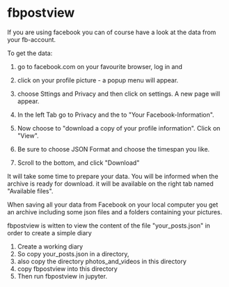 # fbpostview

If you are using facebook you can of course have a look at the data from your fb-account.

To get the data: 

1) go to facebook.com on your favourite browser, log in and
2) click on your profile picture - a popup menu will appear.
3) choose Sttings and Privacy and then click on settings. A new page will appear.
4) In the left Tab go to Privacy and the to "Your Facebook-Information".

5) Now choose to "download a copy of your profile information". Click on "View".
6) Be sure to choose JSON Format and choose the timespan you like. 
7) Scroll to the bottom, and click "Download"

It will take some time to prepare your data. You will be informed when the archive is ready for download. it will be available on the right tab named "Available files".

When saving all your data from Facebook on your local computer you get an archive including some json files and a folders containing your pictures.

fbpostview is witten to view the content of the file "your_posts.json" in order to create a simple diary 

1) Create a working diary
2) So copy your_posts.json in a directory, 
3) also copy the directory photos_and_videos in this directory
4) copy fbpostview into this directory
5) Then run fbpostview in jupyter.
